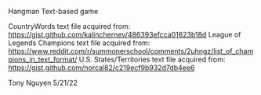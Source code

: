 Hangman
Text-based game

CountryWords text file acquired from: https://gist.github.com/kalinchernev/486393efcca01623b18d
League of Legends Champions text file acquired from: https://www.reddit.com/r/summonerschool/comments/2uhngz/list_of_champions_in_text_format/
U.S. States/Territories text file acquired from: https://gist.github.com/norcal82/c219ecf9b932d7db4ee6

Tony Nguyen
5/21/22